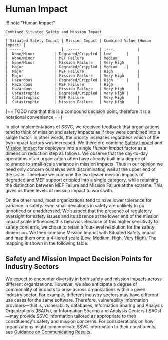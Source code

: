 # Human Impact

!!! note "Human Impact"

    Combined Situated Safety and Mission Impact

    | Situated Safety Impact | Mission Impact | Combined Value (Human Impact) |
    | -----:                 | :-----         | :---:          |
    |  None/Minor         | Degraded/Crippled | Low       |
    |  None/Minor         | MEF Failure       | Medium         |
    |  None/Minor         | Mission Failure   | Very High      |
    |  Major              | Degraded/Crippled | Medium    |
    |  Major              | MEF Failure       | High           |
    |  Major              | Mission Failure   | Very High      |
    |  Hazardous          | Degraded/Crippled | High      |
    |  Hazardous          | MEF Failure       | High           |
    |  Hazardous          | Mission Failure   | Very High      |
    |  Catastrophic       | Degraded/Crippled | Very High |
    |  Catastrophic       | MEF Failure       | Very High      |
    |  Catastrophic       | Mission Failure   | Very High      |

{== TODO note that this is a compound decision point, therefore it is a notational convenience ==}

In pilot implementations of SSVC, we received feedback that organizations tend to think of mission and safety impacts as
if they were combined into a single factor: in other words, the priority increases regardless which of the two  impact factors was increased.
We therefore combine [Safety Impact](../reference/decision_points/safety_impact.md) and
[Mission Impact](../reference/decision_points/mission_impact) for deployers into a single _Human Impact_ factor
as a dimension reduction step as follows.
We observe that the day-to-day operations of an organization often have already built in a degree of tolerance to small-scale variance in mission impacts.
Thus in our opinion we need only concern ourselves with discriminating well at the upper end of the scale.
Therefore we combine the two lesser mission impacts of degraded and MEF support crippled into a single category, while retaining the distinction between MEF Failure and Mission Failure at the extreme.
This gives us three levels of mission impact to work with.

On the other hand, most organizations tend to have lower tolerance for variance in safety.
Even small deviations in safety are unlikely to go unnoticed or unaddressed.
We suspect that the presence of regulatory oversight for safety issues and its absence at the lower end of the mission impact scale influences this behavior.
Because of this higher sensitivity to safety concerns, we chose to retain a four-level resolution for the safety dimension.
We then combine Mission Impact with Situated Safety impact and map them onto a 4-tiered scale (Low, Medium, High, Very High).
The mapping is shown in the following table.

## Safety and Mission Impact Decision Points for Industry Sectors

We expect to encounter diversity in both safety and mission impacts across different organizations.
However, we also anticipate a degree of commonality of impacts to arise across organizations within a given industry sector.
For example, different industry sectors may have different use cases for the same software.
Therefore, vulnerability information providers&mdash;that is, vulnerability databases,
Information Sharing and Analysis Organizations (ISAOs), or Information Sharing and Analysis Centers (ISACs)&mdash;may
provide SSVC information tailored as appropriate to their constituency's safety and mission concerns.
For considerations on how organizations might communicate SSVC information to their constituents, see [Guidance on Communicating Results](#guidance-on-communicating-results).


